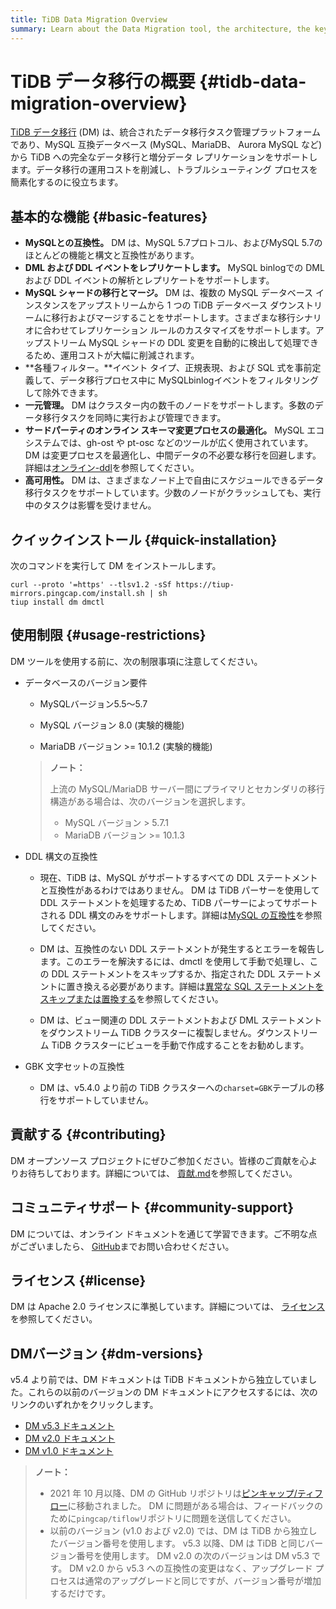```yaml
---
title: TiDB Data Migration Overview
summary: Learn about the Data Migration tool, the architecture, the key components, and features.
---
```


<!-- markdownlint-disable MD007 -->

# TiDB データ移行の概要 {#tidb-data-migration-overview}

<!--
![star](https://img.shields.io/github/stars/pingcap/tiflow?style=for-the-badge&logo=github) ![license](https://img.shields.io/github/license/pingcap/tiflow?style=for-the-badge) ![forks](https://img.shields.io/github/forks/pingcap/tiflow?style=for-the-badge)
-->

[TiDB データ移行](https://github.com/pingcap/tiflow/tree/master/dm) (DM) は、統合されたデータ移行タスク管理プラットフォームであり、MySQL 互換データベース (MySQL、MariaDB、 Aurora MySQL など) から TiDB への完全なデータ移行と増分データ レプリケーションをサポートします。データ移行の運用コストを削減し、トラブルシューティング プロセスを簡素化するのに役立ちます。

## 基本的な機能 {#basic-features}

-   **MySQLとの互換性。** DM は、MySQL 5.7プロトコル、およびMySQL 5.7のほとんどの機能と構文と互換性があります。
-   **DML および DDL イベントをレプリケートします。** MySQL binlogでの DML および DDL イベントの解析とレプリケートをサポートします。
-   **MySQL シャードの移行とマージ。** DM は、複数の MySQL データベース インスタンスをアップストリームから 1 つの TiDB データベース ダウンストリームに移行およびマージすることをサポートします。さまざまな移行シナリオに合わせてレプリケーション ルールのカスタマイズをサポートします。アップストリーム MySQL シャードの DDL 変更を自動的に検出して処理できるため、運用コストが大幅に削減されます。
-   **各種フィルター。**イベント タイプ、正規表現、および SQL 式を事前定義して、データ移行プロセス中に MySQLbinlogイベントをフィルタリングして除外できます。
-   **一元管理。** DM はクラスター内の数千のノードをサポートします。多数のデータ移行タスクを同時に実行および管理できます。
-   **サードパーティのオンライン スキーマ変更プロセスの最適化。** MySQL エコシステムでは、gh-ost や pt-osc などのツールが広く使用されています。 DM は変更プロセスを最適化し、中間データの不必要な移行を回避します。詳細は[オンライン-ddl](/dm/dm-online-ddl-tool-support.md)を参照してください。
-   **高可用性。** DM は、さまざまなノード上で自由にスケジュールできるデータ移行タスクをサポートしています。少数のノードがクラッシュしても、実行中のタスクは影響を受けません。

## クイックインストール {#quick-installation}

次のコマンドを実行して DM をインストールします。


```shell
curl --proto '=https' --tlsv1.2 -sSf https://tiup-mirrors.pingcap.com/install.sh | sh
tiup install dm dmctl
```

## 使用制限 {#usage-restrictions}

DM ツールを使用する前に、次の制限事項に注意してください。

-   データベースのバージョン要件

    -   MySQLバージョン5.5～5.7

    -   MySQL バージョン 8.0 (実験的機能)

    -   MariaDB バージョン &gt;= 10.1.2 (実験的機能)

    > **ノート：**
    >
    > 上流の MySQL/MariaDB サーバー間にプライマリとセカンダリの移行構造がある場合は、次のバージョンを選択します。
    >
    > -   MySQL バージョン &gt; 5.7.1
    > -   MariaDB バージョン &gt;= 10.1.3

-   DDL 構文の互換性

    -   現在、TiDB は、MySQL がサポートするすべての DDL ステートメントと互換性があるわけではありません。 DM は TiDB パーサーを使用して DDL ステートメントを処理するため、TiDB パーサーによってサポートされる DDL 構文のみをサポートします。詳細は[MySQL の互換性](/mysql-compatibility.md#ddl-operations)を参照してください。

    -   DM は、互換性のない DDL ステートメントが発生するとエラーを報告します。このエラーを解決するには、dmctl を使用して手動で処理し、この DDL ステートメントをスキップするか、指定された DDL ステートメントに置き換える必要があります。詳細は[異常な SQL ステートメントをスキップまたは置換する](/dm/dm-faq.md#how-to-handle-incompatible-ddl-statements)を参照してください。

    -   DM は、ビュー関連の DDL ステートメントおよび DML ステートメントをダウンストリーム TiDB クラスターに複製しません。ダウンストリーム TiDB クラスターにビューを手動で作成することをお勧めします。

-   GBK 文字セットの互換性

    -   DM は、v5.4.0 より前の TiDB クラスターへの`charset=GBK`テーブルの移行をサポートしていません。

## 貢献する {#contributing}

DM オープンソース プロジェクトにぜひご参加ください。皆様のご貢献を心よりお待ちしております。詳細については、 [貢献.md](https://github.com/pingcap/tiflow/blob/master/dm/CONTRIBUTING.md)を参照してください。

## コミュニティサポート {#community-support}

DM については、オンライン ドキュメントを通じて学習できます。ご不明な点がございましたら、 [GitHub](https://github.com/pingcap/tiflow/tree/master/dm)までお問い合わせください。

## ライセンス {#license}

DM は Apache 2.0 ライセンスに準拠しています。詳細については、 [ライセンス](https://github.com/pingcap/tiflow/blob/master/LICENSE)を参照してください。

## DMバージョン {#dm-versions}

v5.4 より前では、DM ドキュメントは TiDB ドキュメントから独立していました。これらの以前のバージョンの DM ドキュメントにアクセスするには、次のリンクのいずれかをクリックします。

-   [DM v5.3 ドキュメント](https://docs.pingcap.com/tidb-data-migration/v5.3)
-   [DM v2.0 ドキュメント](https://docs.pingcap.com/tidb-data-migration/v2.0/)
-   [DM v1.0 ドキュメント](https://docs.pingcap.com/tidb-data-migration/v1.0/)

> **ノート：**
>
> -   2021 年 10 月以降、DM の GitHub リポジトリは[ピンキャップ/ティフロー](https://github.com/pingcap/tiflow/tree/master/dm)に移動されました。 DM に問題がある場合は、フィードバックのために`pingcap/tiflow`リポジトリに問題を送信してください。
> -   以前のバージョン (v1.0 および v2.0) では、DM は TiDB から独立したバージョン番号を使用します。 v5.3 以降、DM は TiDB と同じバージョン番号を使用します。 DM v2.0 の次のバージョンは DM v5.3 です。 DM v2.0 から v5.3 への互換性の変更はなく、アップグレード プロセスは通常のアップグレードと同じですが、バージョン番号が増加するだけです。
